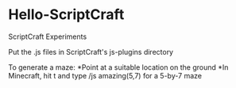 Hello-ScriptCraft
=================

ScriptCraft Experiments

Put the .js files in ScriptCraft's js-plugins directory

To generate a maze:
*Point at a suitable location on the ground
*In Minecraft, hit t and type /js amazing(5,7) for a 5-by-7 maze
